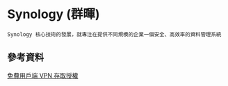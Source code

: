 # Synology (群暉)

```
Synology 核心技術的發展，就專注在提供不同規模的企業一個安全、高效率的資料管理系統
```

## 參考資料

[免費用戶端 VPN 存取授權](https://www.synology.com/zh-tw/products/Client_VPN_Access_License)
